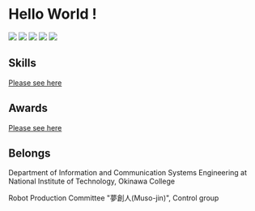 # Hello World !

![](http://github-profile-summary-cards.vercel.app/api/cards/profile-details?username=wassy310&theme=dracula)
![](http://github-profile-summary-cards.vercel.app/api/cards/repos-per-language?username=wassy310&theme=dracula)
![](http://github-profile-summary-cards.vercel.app/api/cards/most-commit-language?username=wassy310&theme=dracula)
![](http://github-profile-summary-cards.vercel.app/api/cards/stats?username=wassy310&theme=dracula)
![](http://github-profile-summary-cards.vercel.app/api/cards/productive-time?username=wassy310&theme=dracula&utcOffset=8)

## Skills
[Please see here](https://github.com/wassy310/wassy310/blob/main/SKILL.md)

## Awards
[Please see here](https://github.com/wassy310/wassy310/blob/main/AWARDS.md)

## Belongs
Department of Information and Communication Systems Engineering at National Institute of Technology, Okinawa College

Robot Production Committee "夢創人(Muso-jin)", Control group
